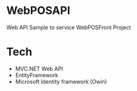 # WebPOSAPI
Web API Sample to service WebPOSFront Project

# Tech

* MVC.NET Web API
* EntityFramework
* Microsoft Identity framework (Owin)
